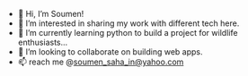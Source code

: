 - 👋 Hi, I’m Soumen!
- 👀 I’m interested in sharing my work with different tech here.
- 🌱 I’m currently learning python to build a project for wildlife enthusiasts...
- 💞️ I’m looking to collaborate on building web apps.
- 📫 reach me @soumen_saha_in@yahoo.com

<!---
sahascal/sahascal is a ✨ special ✨ repository because its `README.md` (this file) appears on your GitHub profile.
You can click the Preview link to take a look at your changes.
--->
